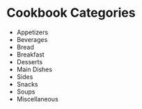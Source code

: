 # Cookbook Categories

- Appetizers
- Beverages
- Bread
- Breakfast
- Desserts
- Main Dishes
- Sides
- Snacks
- Soups
- Miscellaneous
